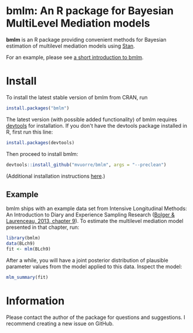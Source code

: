 # bmlm: An R package for Bayesian MultiLevel Mediation models

__bmlm__ is an R package providing convenient methods for Bayesian estimation of multilevel mediation models using [Stan](http://mc-stan.org/).

For an example, please see [a short introduction to bmlm](https://mvuorre.github.io/bmlm/).

# Install

To install the latest stable version of bmlm from CRAN, run 

```r
install.packages("bmlm")
```

The latest version (with possible added functionality) of bmlm requires [devtools](https://cran.r-project.org/package=devtools) for installation. If you don't have the devtools package installed in R, first run this line:

```r
install.packages(devtools)
```

Then proceed to install bmlm:

```r
devtools::install_github("mvuorre/bmlm", args = "--preclean")
```

(Additional installation instructions [here](https://mvuorre.github.io/bmlm/index.html#installing_bmlm).)

## Example

bmlm ships with an example data set from Intensive Longitudinal Methods: An Introduction to Diary and Experience Sampling Research ([Bolger & Laurenceau, 2013, chapter 9](http://www.intensivelongitudinal.com/)). To estimate the multilevel mediation model presented in that chapter, run:

```r
library(bmlm)
data(BLch9)
fit <- mlm(BLch9)
```

After a while, you will have a joint posterior distribution of plausible parameter values from the model applied to this data. Inspect the model:

```r
mlm_summary(fit)
```

# Information

Please contact the author of the package for questions and suggestions. I recommend creating a new issue on GitHub.

